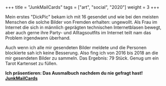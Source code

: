 +++
title = "JunkMailCards"
tags = ["art", "social", "2020"]
weight = 3
+++

Mein erstes "DickPic" bekam ich mit 16 gesendet und wie bei den meisten Menschen die solche Bilder von Fremden erhalten: ungewollt.
Als Frau im Internet die sich in männlich geprägten technischen Internetblasen bewegt, aber auch gerne ihre Party- und Alltagsoutfits im Internet teilt nam das Problem irgendwann überhand.

Auch wenn ich alle mir gesendeten Bilder meldete und die Personen blockierte sah ich keine Besserung.
Also fing ich von 2016 bis 2018 an die mir gesendeten Bilder zu sammeln. Das Ergebnis: 79 Stück. Genug um ein Tarot Kartenset zu füllen.

**Ich präsentieren:
Das Ausmalbuch nachdem du nie gefragt hast!
[JunkMailCards](https://github.com/DasUnicorn/JunkMailCards)**
